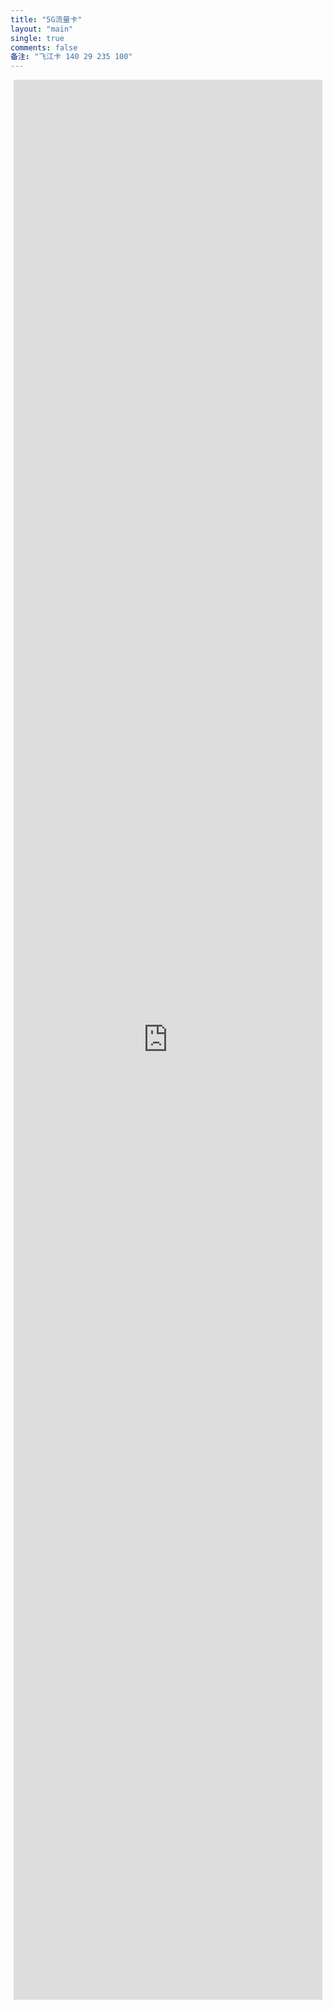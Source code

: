 ```yaml
---
title: "5G流量卡"
layout: "main"
single: true
comments: false
备注: "飞江卡 140 29 235 100"
---
```


<div style="display: flex; justify-content: center; align-items: top; height: 80vh; position: relative;">
      <div id="loading-message" style="display: flex; justify-content: center; align-items: center; height: 50%; width: 100%; position: absolute; top: 0; left: 0; background-color: rgba(255, 255, 255, 0.8); z-index: -1;">
        <p style="font-size: 24px; color: #333;">加载中...</p>
      </div>
      <iframe id="shop-link"
        src="https://h5.lot-ml.com/h5orderEn/index?pudID=32c0795066d1467d&userid=6babd1bdd232e810" 
        width="98%" 
        height="96%" 
        style="border: none; max-width: 1200px;"
      ></iframe>
</div>